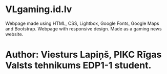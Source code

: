 # VLgaming.id.lv

Webpage made using HTML, CSS, Lightbox, Google Fonts, Google Maps and Bootstrap. Webpage with responsive design.
Made as a gaming news website.

# Author: Viesturs Lapiņš, PIKC Rīgas Valsts tehnikums EDP1-1 student.
